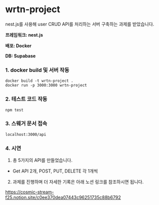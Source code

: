 # wrtn-project

nest.js를 사용해 user CRUD API를 처리하는 서버 구축하는 과제를 받았습니다.

**프레임워크: nest.js**

**배포: Docker**

**DB: Supabase**


### 1. docker build 및 서버 작동
```
docker build -t wrtn-project .
docker run -p 3000:3000 wrtn-project
```

### 2. 테스트 코드 작동
```
npm test
```

### 3. 스웨거 문서 접속
```
localhost:3000/api
```

### 4. 시연
1. 총 5가지의 API를 만들었습니다.
  - Get API 2개, POST, PUT, DELETE 각 1개씩
 
2. 과제를 진행하며 더 자세한 기록은 아래 노션 링크를 참조하시면 됩니다.

  https://cosmic-stream-f25.notion.site/c0ee370dea07443c96251735c88b6792
